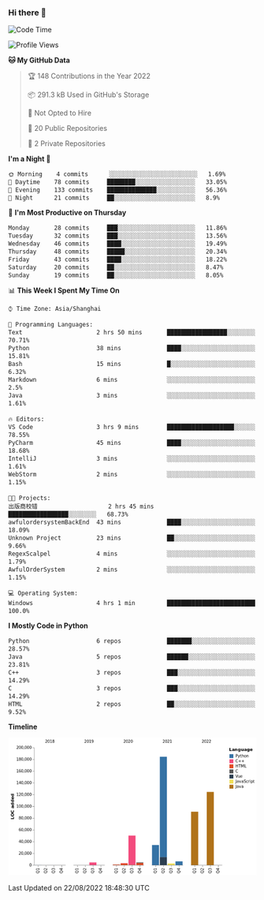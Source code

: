 ### Hi there 👋

<!--START_SECTION:waka-->
![Code Time](http://img.shields.io/badge/Code%20Time-530%20hrs%2028%20mins-blue)

![Profile Views](http://img.shields.io/badge/Profile%20Views-0-blue)

**🐱 My GitHub Data** 

> 🏆 148 Contributions in the Year 2022
 > 
> 📦 291.3 kB Used in GitHub's Storage 
 > 
> 🚫 Not Opted to Hire
 > 
> 📜 20 Public Repositories 
 > 
> 🔑 2 Private Repositories  
 > 
**I'm a Night 🦉** 

```text
🌞 Morning    4 commits      ░░░░░░░░░░░░░░░░░░░░░░░░░   1.69% 
🌆 Daytime    78 commits     ████████░░░░░░░░░░░░░░░░░   33.05% 
🌃 Evening    133 commits    ██████████████░░░░░░░░░░░   56.36% 
🌙 Night      21 commits     ██░░░░░░░░░░░░░░░░░░░░░░░   8.9%

```
📅 **I'm Most Productive on Thursday** 

```text
Monday       28 commits     ███░░░░░░░░░░░░░░░░░░░░░░   11.86% 
Tuesday      32 commits     ███░░░░░░░░░░░░░░░░░░░░░░   13.56% 
Wednesday    46 commits     ████░░░░░░░░░░░░░░░░░░░░░   19.49% 
Thursday     48 commits     █████░░░░░░░░░░░░░░░░░░░░   20.34% 
Friday       43 commits     ████░░░░░░░░░░░░░░░░░░░░░   18.22% 
Saturday     20 commits     ██░░░░░░░░░░░░░░░░░░░░░░░   8.47% 
Sunday       19 commits     ██░░░░░░░░░░░░░░░░░░░░░░░   8.05%

```


📊 **This Week I Spent My Time On** 

```text
⌚︎ Time Zone: Asia/Shanghai

💬 Programming Languages: 
Text                     2 hrs 50 mins       █████████████████░░░░░░░░   70.71% 
Python                   38 mins             ████░░░░░░░░░░░░░░░░░░░░░   15.81% 
Bash                     15 mins             █░░░░░░░░░░░░░░░░░░░░░░░░   6.32% 
Markdown                 6 mins              ░░░░░░░░░░░░░░░░░░░░░░░░░   2.5% 
Java                     3 mins              ░░░░░░░░░░░░░░░░░░░░░░░░░   1.61%

🔥 Editors: 
VS Code                  3 hrs 9 mins        ███████████████████░░░░░░   78.55% 
PyCharm                  45 mins             ████░░░░░░░░░░░░░░░░░░░░░   18.68% 
IntelliJ                 3 mins              ░░░░░░░░░░░░░░░░░░░░░░░░░   1.61% 
WebStorm                 2 mins              ░░░░░░░░░░░░░░░░░░░░░░░░░   1.15%

🐱‍💻 Projects: 
出版商校错                    2 hrs 45 mins       █████████████████░░░░░░░░   68.73% 
awfulordersystemBackEnd  43 mins             ████░░░░░░░░░░░░░░░░░░░░░   18.09% 
Unknown Project          23 mins             ██░░░░░░░░░░░░░░░░░░░░░░░   9.66% 
RegexScalpel             4 mins              ░░░░░░░░░░░░░░░░░░░░░░░░░   1.79% 
AwfulOrderSystem         2 mins              ░░░░░░░░░░░░░░░░░░░░░░░░░   1.15%

💻 Operating System: 
Windows                  4 hrs 1 min         █████████████████████████   100.0%

```

**I Mostly Code in Python** 

```text
Python                   6 repos             ███████░░░░░░░░░░░░░░░░░░   28.57% 
Java                     5 repos             ██████░░░░░░░░░░░░░░░░░░░   23.81% 
C++                      3 repos             ███░░░░░░░░░░░░░░░░░░░░░░   14.29% 
C                        3 repos             ███░░░░░░░░░░░░░░░░░░░░░░   14.29% 
HTML                     2 repos             ██░░░░░░░░░░░░░░░░░░░░░░░   9.52%

```


**Timeline**

![Chart not found](https://raw.githubusercontent.com/SuperMaxine/SuperMaxine/main/charts/bar_graph.png) 


 Last Updated on 22/08/2022 18:48:30 UTC
<!--END_SECTION:waka-->

<!--
**SuperMaxine/SuperMaxine** is a ✨ _special_ ✨ repository because its `README.md` (this file) appears on your GitHub profile.

Here are some ideas to get you started:

- 🔭 I’m currently working on ...
- 🌱 I’m currently learning ...
- 👯 I’m looking to collaborate on ...
- 🤔 I’m looking for help with ...
- 💬 Ask me about ...
- 📫 How to reach me: ...
- 😄 Pronouns: ...
- ⚡ Fun fact: ...
-->

